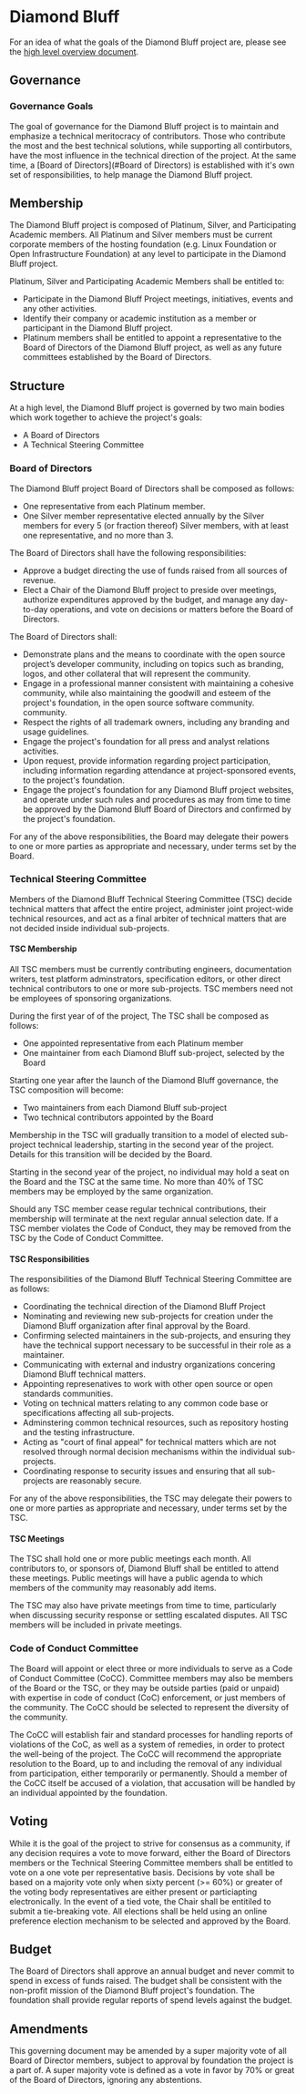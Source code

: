 # Diamond Bluff

For an idea of what the goals of the Diamond Bluff project are, please see the
[high level overview document](README.md).

## Governance

### Governance Goals

The goal of governance for the Diamond Bluff project is to maintain and
emphasize a technical meritocracy of contributors. Those who contribute the
most and the best technical solutions, while supporting all contirbutors, have
the most influence in the technical direction of the project. At the same
time, a [Board of Directors](#Board of Directors) is established with it's
own set of responsibilities, to help manage the Diamond Bluff project.

## Membership

The Diamond Bluff project is composed of Platinum, Silver, and Participating
Academic members. All Platinum and Silver members must be current corporate
members of the hosting foundation (e.g. Linux Foundation or Open Infrastructure
Foundation) at any level to participate in the Diamond Bluff project.

Platinum, Silver and Participating Academic Members shall be entitled to:

* Participate in the Diamond Bluff Project meetings, initiatives, events and
  any other activities.
* Identify their company or academic institution as a member or participant in
  the Diamond Bluff project.
* Platinum members shall be entitled to appoint a representative to the
  Board of Directors of the Diamond Bluff project, as well as any future
  committees established by the Board of Directors.

## Structure

At a high level, the Diamond Bluff project is governed by two main bodies which
work together to achieve the project's goals:

* A Board of Directors
* A Technical Steering Committee

### Board of Directors

The Diamond Bluff project Board of Directors shall be composed as follows:

* One representative from each Platinum member.
* One Silver member representative elected annually by the Silver members for
  every 5 (or fraction thereof) Silver members, with at least one
  representative, and no more than 3.

The Board of Directors shall have the following responsibilities:

* Approve a budget directing the use of funds raised from all sources of
  revenue.
* Elect a Chair of the Diamond Bluff project to preside over meetings,
  authorize expenditures approved by the budget, and manage any day-to-day
  operations, and vote on decisions or matters before the Board of Directors.

The Board of Directors shall:

* Demonstrate plans and the means to coordinate with the open source project’s
  developer community, including on topics such as branding, logos, and other
  collateral that will represent the community.
* Engage in a professional manner consistent with maintaining a cohesive
  community, while also maintaining the goodwill and esteem of the project's
  foundation, in the open source software community.
  community.
* Respect the rights of all trademark owners, including any branding and usage
  guidelines.
* Engage the project's foundation for all press and analyst relations activities.
* Upon request, provide information regarding project participation, including
  information regarding attendance at project-sponsored events, to the
  project's foundation.
* Engage the project's foundation for any Diamond Bluff project websites, and
  operate under such rules and procedures as may from time to time be approved
  by the Diamond Bluff Board of Directors and confirmed by the project's
  foundation.

For any of the above responsibilities, the Board may delegate their powers to
one or more parties as appropriate and necessary, under terms set by the Board.

### Technical Steering Committee

Members of the Diamond Bluff Technical Steering Committee (TSC) decide
technical matters that affect the entire project, administer joint
project-wide technical resources, and act as a final arbiter of technical
matters that are not decided inside individual sub-projects.

#### TSC Membership

All TSC members must be currently contributing engineers, documentation
writers, test platform adminstrators, specification editors, or other direct
technical contributors to one or more sub-projects. TSC members need not be
employees of sponsoring organizations.

During the first year of of the project, The TSC shall be composed as follows:

* One appointed representative from each Platinum member
* One maintainer from each Diamond Bluff sub-project, selected by the Board

Starting one year after the launch of the Diamond Bluff governance, the TSC
composition will become:

* Two maintainers from each Diamond Bluff sub-project
* Two technical contributors appointed by the Board

Membership in the TSC will gradually transition to a model of elected
sub-project technical leadership, starting in the second year of the project.
Details for this transition will be decided by the Board.

Starting in the second year of the project, no individual may hold a seat on
the Board and the TSC at the same time. No more than 40% of TSC members may be
employed by the same organization.

Should any TSC member cease regular technical contributions, their membership
will terminate at the next regular annual selection date. If a TSC member
violates the Code of Conduct, they may be removed from the TSC by the Code of
Conduct Committee.

#### TSC Responsibilities

The responsibilities of the Diamond Bluff Technical Steering Committee are
as follows:

* Coordinating the technical direction of the Diamond Bluff Project
* Nominating and reviewing new sub-projects for creation under the Diamond
  Bluff organization after final approval by the Board.
* Confirming selected maintainers in the sub-projects, and ensuring they have
  the technical support necessary to be successful in their role as a
  maintainer.
* Communicating with external and industry organizations concering Diamond
  Bluff technical matters.
* Appointing represenatives to work with other open source or open standards
  communities.
* Voting on technical matters relating to any common code base or
  specifications affecting all sub-projects.
* Adminstering common technical resources, such as repository hosting and the
  testing infrastructure.
* Acting as "court of final appeal" for technical matters which are not
  resolved through normal decision mechanisms within the individual
  sub-projects.
* Coordinating response to security issues and ensuring that all sub-projects
  are reasonably secure.

For any of the above responsibilities, the TSC may delegate their powers to one
or more parties as appropriate and necessary, under terms set by the TSC.

#### TSC Meetings

The TSC shall hold one or more public meetings each month. All contributors
to, or sponsors of, Diamond Bluff shall be entitled to attend these meetings.
Public meetings will have a public agenda to which members of the community may
reasonably add items.

The TSC may also have private meetings from time to time, particularly when
discussing security response or settling escalated disputes. All TSC members
will be included in private meetings.

### Code of Conduct Committee

The Board will appoint or elect three or more individuals to serve as a Code of
Conduct Committee (CoCC). Committee members may also be members of the Board or
the TSC, or they may be outside parties (paid or unpaid) with expertise in code
of conduct (CoC) enforcement, or just members of the community. The CoCC should
be selected to represent the diversity of the community.

The CoCC will establish fair and standard processes for handling reports of violations of the CoC, as well as a system of remedies, in order to protect the well-being of the project. The CoCC will recommend the appropriate resolution to the Board, up to and including the removal of any individual from participation, either temporarily or permanently. Should a member of the CoCC itself be accused of a violation, that accusation will be handled by an individual appointed by the foundation.

## Voting

While it is the goal of the project to strive for consensus as a community, if
any decision requires a vote to move forward, either the Board of Directors
members or the Technical Steering Committee members shall be entitled to vote
on a one vote per representative basis. Decisions by vote shall be based on a
majority vote only when sixty percent (>= 60%) or greater of the voting body
representatives are either present or particiapting electronically. In the
event of a tied vote, the Chair shall be entitiled to submit a tie-breaking
vote. All elections shall be held using an online preference election mechanism
to be selected and approved by the Board.

## Budget

The Board of Directors shall approve an annual budget and never commit to spend
in excess of funds raised. The budget shall be consistent with the non-profit
mission of the Diamond Bluff project's foundation. The foundation shall provide
regular reports of spend levels against the budget.

## Amendments
This governing document may be amended by a super majority vote of all Board
of Director members, subject to approval by foundation the project is a part
of. A super majority vote is defined as a vote in favor by 70% or great of the
Board of Directors, ignoring any abstentions.
